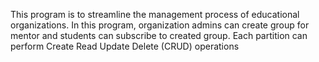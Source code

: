 This program is to streamline the management process of educational organizations. In this program, organization admins can create group for mentor and students can subscribe to created group. Each partition can perform Create Read Update Delete (CRUD) operations
